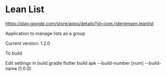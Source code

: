 # Lean List
https://play.google.com/store/apps/details?id=com.riderjensen.leanlist

Application to manage lists as a group

Current version: 1.2.0

To build

Edit settings in build.gradle
flutter build apk --build-number [num] --build-name [1.0.0]
